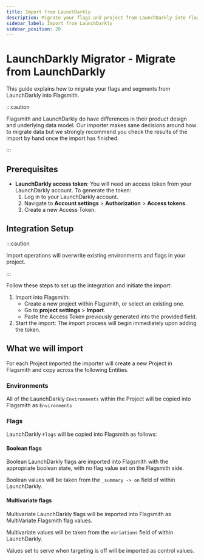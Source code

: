 ```yaml
---
title: Import from LaunchDarkly
description: Migrate your flags and project from LaunchDarkly into Flagsmith
sidebar_label: Import from LaunchDarkly
sidebar_position: 20
---
```


# LaunchDarkly Migrator - Migrate from LaunchDarkly

This guide explains how to migrate your flags and segments from LaunchDarkly into Flagsmith.

:::caution

Flagsmith and LaunchDarkly do have differences in their product design and underlying data model. Our importer makes
sane decisions around how to migrate data but we strongly recommend you check the results of the import by hand once the
import has finished.

:::

## Prerequisites

- **LaunchDarkly access token**: You will need an access token from your LaunchDarkly account. To generate the token:
    1. Log in to your LaunchDarkly account.
    2. Navigate to **Account settings** > **Authorization** > **Access tokens**.
    3. Create a new Access Token.

## Integration Setup

:::caution

Import operations will overwrite existing environments and flags in your project.

:::

Follow these steps to set up the integration and initiate the import:

1.  Import into Flagsmith:
    - Create a new project within Flagsmith, or select an existing one.
    - Go to **project settings** > **Import**.
    - Paste the Access Token previously generated into the provided field.
2.  Start the import: The import process will begin immediately upon adding the token.

## What we will import

For each Project imported the importer will create a new Project in Flagsmith and copy across the following Entities.

### Environments

All of the LaunchDarkly `Environments` within the Project will be copied into Flagsmith as `Environments`

### Flags

LaunchDarkly `Flags` will be copied into Flagsmith as follows:

#### Boolean flags

Boolean LaunchDarkly flags are imported into Flagsmith with the appropriate boolean state, with no flag value set on the Flagsmith side.

Boolean values will be taken from the `_summary -> on` field of within LaunchDarkly.

#### Multivariate flags

Multivariate LaunchDarkly flags will be imported into Flagsmith as MultiVariate Flagsmith flag values.

Multivariate values will be taken from the `variations` field of within LaunchDarkly.

Values set to serve when targeting is off will be imported as control values.
